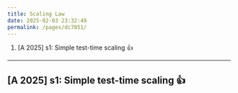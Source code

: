 ```yaml
---
title: Scaling Law
date: 2025-02-03 23:32:49
permalink: /pages/dc7051/
---
```


1. [A 2025] s1: Simple test-time scaling :+1:

---

## [A 2025] s1: Simple test-time scaling :+1:

